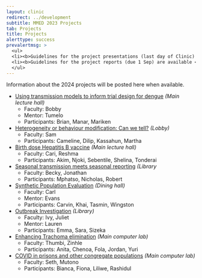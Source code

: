 ```yaml
---
layout: clinic
redirect: ../development
subtitle: MMED 2023 Projects
tab: Projects
title: Projects
alerttype: success
prevalertmsg: >
  <ul>
  <li><b>Guidelines for the project presentations (last day of Clinic) are available <a href="./projectPresentations">here</a>.</b></li>
  <li><b>Guidelines for the project reports (due 1 Sep) are available <a href="./projectReports">here</a>.</b></li>
  </ul>
---
```


Information about the 2024 projects will be posted here when available.

- [Using transmission models to inform trial design for dengue](./dengueTrials) _(Main lecture hall)_
    -  Faculty: Bobby
    -  Mentor: Tumelo
    -  Participants: Brian, Manar, Mariken
- [Heterogeneity or behaviour modification: Can we tell?](./heterogeneity) _(Lobby)_
    -  Faculty: Sam
    -  Participants: Cameline, Dilip, Kassahun, Martha
- [Birth dose Hepatitis B vaccine](./hepb) _(Main lecture hall)_
    -  Faculty: Cari, Reshma
    -  Participants: Akim, Njoki, Sebentile, Shelina, Tonderai
- [Seasonal transmission meets seasonal reporting](./seasonalData) _(Library_
    -  Faculty: Becky, Jonathan
    -  Participants: Mphatso, Nicholas, Robert
- [Synthetic Population Evaluation](./synthetic) _(Dining hall)_
    -  Faculty: Carl
    -  Mentor: Evans
    -  Participants: Carvin, Khai, Tasmin, Wingston
- [Outbreak Investigation](./mmf) _(Library)_
    -  Faculty: Ivy, Juliet
    -  Mentor: Lauren
    -  Participants: Emma, Sara, Sizeka
- [Enhancing Trachoma elimination](./trachoma) _(Main computer lab)_
    -  Faculty: Thumbi, Zinhle
    -  Participants: Anita, Chenoa, Fola, Jordan, Yuri
- [COVID in prisons and other congregate populations](./covid_prisons) _(Main computer lab)_
    -  Faculty: Seth, Mutono
    -  Participants: Bianca, Fiona, Liliwe, Rashidul
